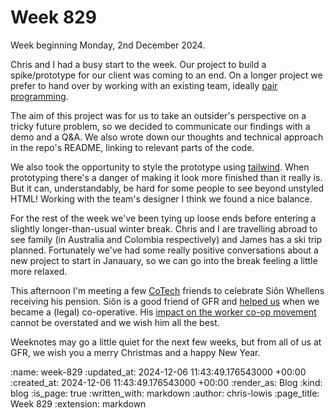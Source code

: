 Week 829
========

Week beginning Monday, 2nd December 2024.

Chris and I had a busy start to the week. Our project to build a spike/prototype for our client was coming to an end. On a longer project we prefer to hand over by working with an existing team, ideally [pair programming](http://www.extremeprogramming.org/rules/pair.html).

The aim of this project was for us to take an outsider's perspective on a tricky future problem, so we decided to communicate our findings with a demo and a Q&A. We also wrote down our thoughts and technical approach in the repo's README, linking to relevant parts of the code.

We also took the opportunity to style the prototype using [tailwind](https://tailwindcss.com/). When prototyping there's a danger of making it look more finished than it really is. But it can, understandably, be hard for some people to see beyond unstyled HTML! Working with the team's designer I think we found a nice balance.

For the rest of the week we've been tying up loose ends before entering a slightly longer-than-usual winter break. Chris and I are travelling abroad to see family (in Australia and Colombia respectively) and James has a ski trip planned. Fortunately we've had some really positive conversations about a new project to start in Janauary, so we can go into the break feeling a little more relaxed.

This afternoon I'm meeting a few [CoTech](https://www.cotech.uk/) friends to celebrate Siôn Whellens receiving his pension. Siôn is a good friend of GFR and [helped us](/weeks-520-to-524#becoming-a-co-op) when we became a (legal) co-operative. His [impact on the worker co-op movement](https://coopfinance.coop/2023/08/15/fifty-years-of-friendship-and-finance-meet-sion-whellens/) cannot be overstated and we wish him all the best.

Weeknotes may go a little quiet for the next few weeks, but from all of us at GFR, we wish you a merry Christmas and a happy New Year.


<!-- add content here -->

:name: week-829
:updated_at: 2024-12-06 11:43:49.176543000 +00:00
:created_at: 2024-12-06 11:43:49.176543000 +00:00
:render_as: Blog
:kind: blog
:is_page: true
:written_with: markdown
:author: chris-lowis
:page_title: Week 829
:extension: markdown
